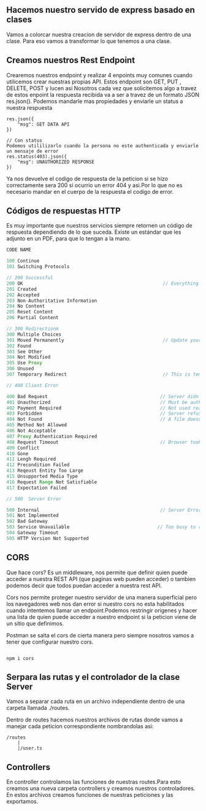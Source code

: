 ## Hacemos nuestro servido de express basado en clases

Vamos a colorcar nuestra creacion de servidor de express dentro de una clase.
Para eso vamos a transformar lo que tenemos a una clase.

## Creamos nuestros Rest Endpoint

Crearemos nuestros endpoint y realizar 4 enpoints muy comunes cuando utilicemos crear nuestras propias API.
Estos endpoint son GET, PUT , DELETE, POST y lucen asi
Nosotros cada vez que solicitemos algo a travez de estos enpoint la respuesta recibida va a ser a travez de un formato JSON res.json().
Podemos mandarle mas propiedades y enviarle un status a nuestra respuesta

```
res.json({
    "msg": GET DATA API
})

// Con status
Podemos utililizarlo cuando la persona no este authenticada y enviarle un mensaje de error
res.status(403).json({
    "msg": UNAUTHORIZED RESPONSE
})

```

Ya nos devuelve el codigo de respuesta de la peticion si se hizo correctamente sera 200 si ocurrio un error 404 y asi.Por lo que no es necesario mandar en el cuerpo de la respuesta el codigo de error.

## Códigos de respuestas HTTP

Es muy importante que nuestros servicios siempre retornen un código de respuesta dependiendo de lo que suceda. Existe un estándar que les adjunto en un PDF, para que lo tengan a la mano.

```javascript
CODE NAME

100 Continue
101 Switching Protocols

// 200 Successful
200 OK                                                   // Everything is normal
201 Created
202 Accepted
203 Non-Authoritative Information
204 No Content
205 Reset Content
206 Partial Content

// 300 Redirectionm
300 Multiple Choices
301 Moved Permanently                                    // Update your URL, this has moved for good.
302 Found
303 See Other
304 Not Modified
305 Use Proxy
306 Unused
307 Temporary Redirect                                   // This is temporarly moved, don't update your bookmarks.

// 400 Client Error

400 Bad Request                                         // Server didn't understand the URL you gave it.
401 Unauthorized                                        // Must be authenticated
402 Payment Required                                    // Not used really
403 Forbidden                                           // Server refuses to give you a file, authentication won't help
404 Not Found                                           // A file doesn't exist at that address
405 Method Not Allowed
406 Not Acceptable
407 Proxy Authentication Required
408 Request Timeout                                     // Browser took too long to request something
409 Conflict
410 Gone
411 Lengh Required
412 Precondition Failed
413 Reqeust Entity Too Large
415 Unsupported Media Type
416 Request Range Not Satisfiable
417 Expectation Failed

// 500  Server Error

500 Internal                                            // Server Error Something on the server didn't work right.
501 Not Implemented
502 Bad Gateway
503 Service Unavailable                                // Too busy to respond to a client
504 Gateway Timeout
505 HTTP Version Not Supported

```

## CORS

Que hace cors?
Es un middleware, nos permite que definir quien puede acceder a nuestra REST API (que paginas web pueden acceder) o tambien podemos decir que todos puedan acceder a nuestra rest API.

Cors nos permite proteger nuestro servidor de una manera superficial pero los navegadores web nos dan error si nuestro cors no esta habilitados cuando intentemos llamar un endpoint.Podemos restringir origenes y hacer una lista de quien puede acceder a nuestro endpoint si la peticion viene de un sitio que definimos.

Postman se salta el cors de cierta manera pero siempre nosotros vamos a tener que configurar nuestro cors.

```

npm i cors

```

## Serpara las rutas y el controlador de la clase Server

Vamos a separar cada ruta en un archivo independiente dentro de una carpeta llamada ./routes.

Dentro de routes hacemos nuestros archivos de rutas donde vamos a manejar cada peticion correspondiente nombrandolas asi:

```
/routes
    |
    |/user.ts
```

## Controllers

En controller controlamos las funciones de nuestras routes.Para esto creamos una nueva carpeta controllers y creamos nuestros controladores.
En estos archivos creamos funciones de nuestras peticiones y las exportamos.
